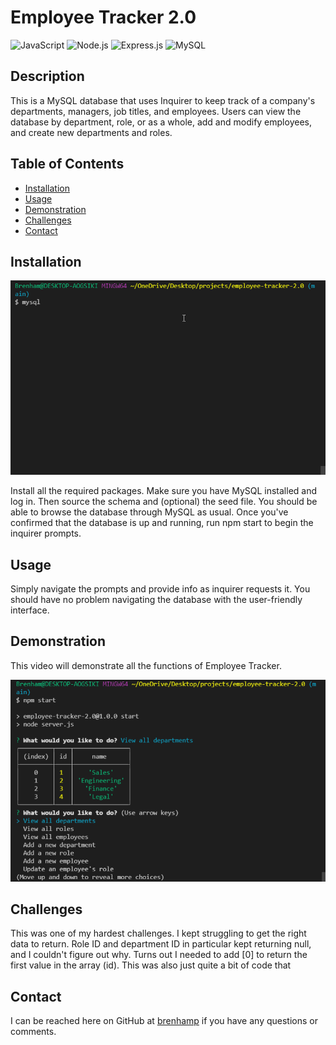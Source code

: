 # Employee Tracker 2.0

![JavaScript](https://img.shields.io/badge/JavaScript-323330?style=for-the-badge&logo=javascript&logoColor=F7DF1E)
![Node.js](https://img.shields.io/badge/Node.js-43853D?style=for-the-badge&logo=node.js&logoColor=white)
![Express.js](https://img.shields.io/badge/Express.js-404D59?style=for-the-badge)
![MySQL](https://img.shields.io/badge/MySQL-00000F?style=for-the-badge&logo=mysql&logoColor=white)

## Description

This is a MySQL database that uses Inquirer to keep track of a company's departments, managers, job titles, and employees. Users can view the database by department, role, or as a whole, add and modify employees, and create new departments and roles.

## Table of Contents

- [Installation](#installation)
- [Usage](#usage)
- [Demonstration](#demonstration)
- [Challenges](#challenges)
- [Contact](#contact)

## Installation

![setup video](./assets/employee-tracker-installation.gif)

Install all the required packages. Make sure you have MySQL installed and log in. Then source the schema and (optional) the seed file. You should be able to browse the database through MySQL as usual. Once you've confirmed that the database is up and running, run npm start to begin the inquirer prompts.

## Usage

Simply navigate the prompts and provide info as inquirer requests it. You should have no problem navigating the database with the user-friendly interface.

## Demonstration

This video will demonstrate all the functions of Employee Tracker.

![demo video](./assets/employee-tracker-demo.gif)
## Challenges

This was one of my hardest challenges. I kept struggling to get the right data to return. Role ID and department ID in particular kept returning null, and I couldn't figure out why. Turns out I needed to add [0] to return the first value in the array (id). This was also just quite a bit of code that 

## Contact

I can be reached here on GitHub at [brenhamp](https://github.com/brenhamp) if you have any questions or comments.

